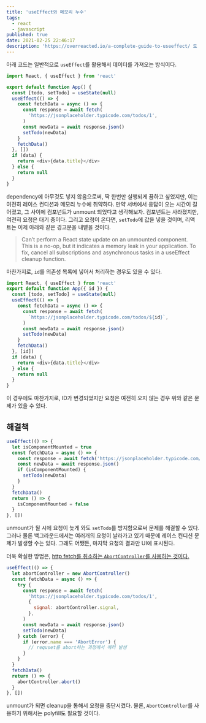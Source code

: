 ```yaml
---
title: 'useEffect와 메모리 누수'
tags:
  - react
  - javascript
published: true
date: 2021-02-25 22:46:17
description: 'https://overreacted.io/a-complete-guide-to-useeffect/ 도 시간나면 읽어보세용'
---
```


아래 코드는 일반적으로 `useEffect`를 활용해서 데이터를 가져오는 방식이다.

```javascript
import React, { useEffect } from 'react'

export default function App() {
  const [todo, setTodo] = useState(null)
  useEffect(() => {
    const fetchData = async () => {
      const response = await fetch(
        'https://jsonplaceholder.typicode.com/todos/1',
      )
      const newData = await response.json()
      setTodo(newData)
    }
    fetchData()
  }, [])
  if (data) {
    return <div>{data.title}</div>
  } else {
    return null
  }
}
```

dependency에 아무것도 넣지 않음으로써, 딱 한번만 실행되게 끔하고 싶었지만, 이는 여전히 레이스 컨디션과 메모리 누수에 취약하다. 만약 서버에서 응답이 오는 시간이 길어졌고, 그 사이에 컴포넌트가 unmount 되었다고 생각해보자. 컴포넌트는 사라졌지만, 여전히 요청은 대기 중이다. 그리고 요청이 온다면, `setTodo`에 값을 넣을 것이며, 리액트는 이제 아래와 같은 경고문을 내뱉을 것이다.

> Can’t perform a React state update on an unmounted component. This is a no-op, but it indicates a memory leak in your application. To fix, cancel all subscriptions and asynchronous tasks in a useEffect cleanup function.

마찬가지로, `id`를 의존성 목록에 넣어서 처리하는 경우도 있을 수 있다.

```javascript
import React, { useEffect } from 'react'
export default function App({ id }) {
  const [todo, setTodo] = useState(null)
  useEffect(() => {
    const fetchData = async () => {
      const response = await fetch(
        `https://jsonplaceholder.typicode.com/todos/${id}`,
      )
      const newData = await response.json()
      setTodo(newData)
    }
    fetchData()
  }, [id])
  if (data) {
    return <div>{data.title}</div>
  } else {
    return null
  }
}
```

이 경우에도 마찬가지로, ID가 변경되었지만 요청은 여전히 오지 않는 경우 위와 같은 문제가 있을 수 있다.

## 해결책

```javascript
useEffect(() => {
  let isComponentMounted = true
  const fetchData = async () => {
    const response = await fetch('https://jsonplaceholder.typicode.com/todos/1')
    const newData = await response.json()
    if (isComponentMounted) {
      setTodo(newData)
    }
  }
  fetchData()
  return () => {
    isComponentMounted = false
  }
}, [])
```

unmount가 될 시에 요청이 늦게 와도 `setTodo`를 방지함으로써 문제를 해결할 수 있다. 그러나 물론 백그라운드에서는 여러개의 요청이 날라가고 있기 때문에 레이스 컨디션 문제가 발생할 수는 있다. 그래도 어쨌든, 마지막 요청의 결과만 UI에 표시된다.

더욱 확실한 방법은, [http fetch를 취소하는 `AbortController`를 사용하는 것이다.](https://developer.mozilla.org/ko/docs/Web/API/AbortController)

```javascript
useEffect(() => {
  let abortController = new AbortController()
  const fetchData = async () => {
    try {
      const response = await fetch(
        'https://jsonplaceholder.typicode.com/todos/1',
        {
          signal: abortController.signal,
        },
      )
      const newData = await response.json()
      setTodo(newData)
    } catch (error) {
      if (error.name === 'AbortError') {
        // requset를 abort하는 과정에서 에러 발생
      }
    }
  }
  fetchData()
  return () => {
    abortController.abort()
  }
}, [])
```

unmount가 되면 cleanup을 통해서 요청을 중단시켰다. 물론, `AbortController`를 사용하기 위해서는 polyfill도 필요할 것이다.
